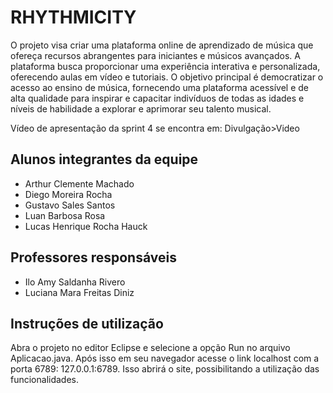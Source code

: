 # RHYTHMICITY


O projeto visa criar uma plataforma online de aprendizado de música que ofereça recursos abrangentes para iniciantes e músicos avançados. A plataforma busca proporcionar uma experiência interativa e personalizada, oferecendo aulas em vídeo e tutoriais. O objetivo principal é democratizar o acesso ao ensino de música, fornecendo uma plataforma acessível e de alta qualidade para inspirar e capacitar indivíduos de todas as idades e níveis de habilidade a explorar e aprimorar seu talento musical.

Vídeo de apresentação da sprint 4 se encontra em: Divulgação>Video

## Alunos integrantes da equipe

* Arthur Clemente Machado
* Diego Moreira Rocha
* Gustavo Sales Santos
* Luan Barbosa Rosa
* Lucas Henrique Rocha Hauck

## Professores responsáveis

* Ilo Amy Saldanha Rivero
* Luciana Mara Freitas Diniz

## Instruções de utilização

Abra o projeto no editor Eclipse e selecione a opção Run no arquivo Aplicacao.java. Após isso em seu navegador acesse o link localhost com a porta 6789: 127.0.0.1:6789.
Isso abrirá o site, possibilitando a utilização das funcionalidades.
